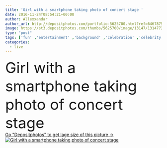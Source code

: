 ```yaml
---
title: 'Girl with a smartphone taking photo of concert stage '
date: 2016-11-24T08:54:21+00:00
author: Allexxandar
author_url: http://depositphotos.com/portfolio-5625700.html?ref=64678756
image: https://st3.depositphotos.com/thumbs/5625700/image/13147/131477292/api_thumb_450.jpg?forcejpeg=true
type: "post"
tags: ['fun' ,'entertainment' ,'background' ,'celebration' ,'celebrity' ,'event' ,'happy' ,'party' ,'young' ,'summer' ,'people' ,'outdoor' ,'light' ,'youth' ,'silhouette' ,'funny' ,'hand' ,'modern' ,'festival' ,'night' ,'band' ,'cell' ,'phone' ,'live' ,'music' ,'performance' ,'record' ,'singer' ,'stage' ,'show' ,'camera' ,'dance' ,'rock' ,'concert' ,'film' ,'club' ,'outside' ,'moscow' ,'musician' ,'video' ,'crowd' ,'audience' ,'nightclub' ,'streaming' ,'smartphone' ,'cheer' ,'good time' ,'streaming video' ,'facebook live' ]
categories: 
  - live
---
```

<div aling="center">
            <font size="60"> Girl with a smartphone taking photo of concert stage</font>   
</div>
<div>
    <a href='https://depositphotos.com/131477292/stock-photo-girl-with-a-smartphone-taking.html?ref=64678756' target=_blank > Go "Depositphotos" to get lage size of this picture ->
        <img href='https://depositphotos.com/131477292/stock-photo-girl-with-a-smartphone-taking.html?ref=64678756' src='https://st3.depositphotos.com/5625700/13147/i/950/depositphotos_131477292-stock-photo-girl-with-a-smartphone-taking.jpg?forcejpeg=true' alt='Girl with a smartphone taking photo of concert stage' >
    </a>
</div>
